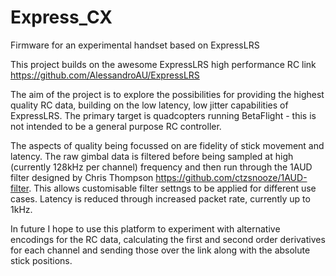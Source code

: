# Express_CX
Firmware for an experimental handset based on ExpressLRS

This project builds on the awesome ExpressLRS high performance RC link https://github.com/AlessandroAU/ExpressLRS

The aim of the project is to explore the possibilities for providing the highest quality RC data, building on the low latency, low jitter capabilities of ExpressLRS. The primary target is quadcopters running BetaFlight - this is not intended to be a general purpose RC controller.

The aspects of quality being focussed on are fidelity of stick movement and latency. The raw gimbal data is filtered before being sampled at high (currently 128kHz per channel) frequency and then run through the 1AUD filter designed by Chris Thompson https://github.com/ctzsnooze/1AUD-filter. This allows customisable filter settngs to be applied for different use cases. Latency is reduced through increased packet rate, currently up to 1kHz.

In future I hope to use this platform to experiment with alternative encodings for the RC data, calculating the first and second order derivatives for each channel and sending those over the link along with the absolute stick positions.
